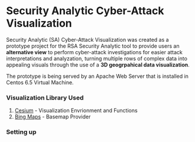 # Security Analytic Cyber-Attack Visualization
Security Analytic (SA) Cyber-Attack Visualization was created as a prototype project for the RSA Security Analytic tool to provide users an <b>alternative view</b> to perform cyber-attack investigations for easier attack interpretations and analyzation, turning multiple rows of complex data into appealing visuals through the use of a <b>3D geogrpahical data visualization</b>.

The prototype is being served by an Apache Web Server that is installed in Centos 6.5 Virtual Machine.

### Visualization Library Used
  1. [Cesium](https://www.cesium.org) - Visualization Envrionment and Functions
  2. [Bing Maps](https://www.bingmapsportal.com/) - Basemap Provider

### Setting up




